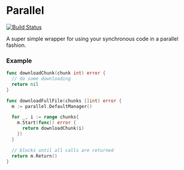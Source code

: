 
# Parallel

[![Build Status](https://travis-ci.org/natebrennand/parallel.svg?branch=master)](https://travis-ci.org/natebrennand/parallel)

A super simple wrapper for using your synchronous code in a parallel fashion.



### Example


```go
func downloadChunk(chunk int) error {
  // do some downloading
  return nil
}

func downloadFullFile(chunks []int) error {
  m := parallel.DefaultManager()

  for _, i := range chunks{
    m.Start(func() error {
      return downloadChunk(i)
    })
  }

  // blocks until all calls are returned
  return m.Return()
}
```


